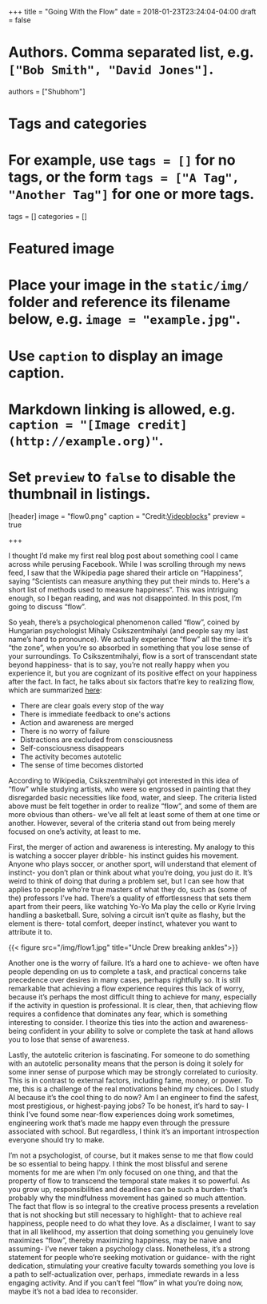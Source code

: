 +++
title = "Going With the Flow"
date = 2018-01-23T23:24:04-04:00
draft = false

# Authors. Comma separated list, e.g. `["Bob Smith", "David Jones"]`.
authors = ["Shubhom"]

# Tags and categories
# For example, use `tags = []` for no tags, or the form `tags = ["A Tag", "Another Tag"]` for one or more tags.
tags = []
categories = []

# Featured image
# Place your image in the `static/img/` folder and reference its filename below, e.g. `image = "example.jpg"`.
# Use `caption` to display an image caption.
#   Markdown linking is allowed, e.g. `caption = "[Image credit](http://example.org)"`.
# Set `preview` to `false` to disable the thumbnail in listings.
[header]
image = "flow0.png"
caption = "Credit:[Videoblocks](https://www.videoblocks.com/video/energy-wave-flow-and-glow-particles-animation-on-dark-background-v2hpau9ve)"
preview = true

+++


I thought I’d make my first real blog post about something cool I came across while perusing Facebook. While I was scrolling through my news feed, I saw that the Wikipedia page shared their article on “Happiness”, saying “Scientists can measure anything they put their minds to. Here's a short list of methods used to measure happiness”. This was intriguing enough, so I began reading, and was not disappointed. In this post, I’m going to discuss “flow”.



So yeah, there’s a psychological phenomenon called “flow”, coined by Hungarian psychologist Mihaly Csikszentmihalyi (and people say my last name’s hard to pronounce). We actually experience “flow” all the time- it’s “the zone”, when you’re so absorbed in something that you lose sense of your surroundings. To Csikszentmihalyi, flow is a sort of transcendant state beyond happiness- that is to say, you’re not really happy when you experience it, but you are cognizant of its positive effect on your happiness after the fact. In fact, he talks about six factors that’re key to realizing flow, which are summarized [here](https://www.researchgate.net/publication/224927532_Flow_The_Psychology_of_Optimal_Experience):


  * There are clear goals every stop of the way
  * There is immediate feedback to one's actions
  * Action and awareness are merged
  * There is no worry of failure
  * Distractions are excluded from consciousness
  * Self-consciousness disappears
  * The activity becomes autotelic
  * The sense of time becomes distorted



According to Wikipedia, Csikszentmihalyi got interested in this idea of “flow” while studying artists, who were so engrossed in painting that they disregarded basic necessities like food, water, and sleep. The criteria listed above must be felt together in order to realize “flow”, and some of them are more obvious than others- we’ve all felt at least some of them at one time or another. However, several of the criteria stand out from being merely focused on one’s activity, at least to me.


First, the merger of action and awareness is interesting. My analogy to this is watching a soccer player dribble- his instinct guides his movement. Anyone who plays soccer, or another sport, will understand that element of instinct- you don’t plan or think about what you’re doing, you just do it. It’s weird to think of doing that during a problem set, but I can see how that applies to people who’re true masters of what they do, such as (some of the) professors I’ve had. There’s a quality of effortlessness that sets them apart from their peers, like watching Yo-Yo Ma play the cello or Kyrie Irving handling a basketball. Sure, solving a circuit isn’t quite as flashy, but the element is there- total comfort, deeper instinct, whatever you want to attribute it to.


{{< figure src="/img/flow1.jpg" title="Uncle Drew breaking ankles">}}


Another one is the worry of failure. It’s a hard one to achieve- we often have people depending on us to complete a task, and practical concerns take precedence over desires in many cases, perhaps rightfully so. It is still remarkable that achieving a flow experience requires this lack of worry, because it’s perhaps the most difficult thing to achieve for many, especially if the activity in question is professional. It is clear, then, that achieving flow requires a confidence that dominates any fear, which is something interesting to consider. I theorize this ties into the action and awareness- being confident in your ability to solve or complete the task at hand allows you to lose that sense of awareness.


Lastly, the autotelic criterion is fascinating. For someone to do something with an autotelic personality means that the person is doing it solely for some inner sense of purpose which may be strongly correlated to curiosity. This is in contrast to external factors, including fame, money, or power. To me, this is a challenge of the real motivations behind my choices. Do I study AI because it’s the cool thing to do now? Am I an engineer to find the safest, most prestigious, or highest-paying jobs? To be honest, it’s hard to say- I think I’ve found some near-flow experiences doing work sometimes, engineering work that’s made me happy even through the pressure associated with school. But regardless, I think it’s an important introspection everyone should try to make.




I’m not a psychologist, of course, but it makes sense to me that flow could be so essential to being happy. I think the most blissful and serene moments for me are when I’m only focused on one thing, and that the property of flow to transcend the temporal state makes it so powerful. As you grow up, responsibilities and deadlines can be such a burden- that’s probably why the mindfulness movement has gained so much attention. The fact that flow is so integral to the creative process presents a revelation that is not shocking but still necessary to highlight- that to achieve real happiness, people need to do what they love. As a disclaimer, I want to say that in all likelihood, my assertion that doing something you genuinely love maximizes “flow”, thereby maximizing happiness, may be naive and assuming- I’ve never taken a psychology class. Nonetheless, it’s a strong statement for people who’re seeking motivation or guidance- with the right dedication, stimulating your creative faculty towards something you love is a path to self-actualization over, perhaps, immediate rewards in a less engaging activity. And if you can’t feel “flow” in what you’re doing now, maybe it’s not a bad idea to reconsider.
